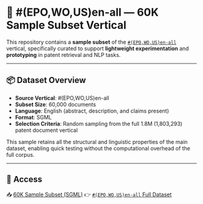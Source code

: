 # 📘 #(EPO,WO,US)en-all — 60K Sample Subset Vertical

This repository contains a **sample subset** of the [`#(EPO,WO,US)en-all`](https://github.com/cs1msa/WPIplus/tree/main/Collection%20Verticals%20(subsets)/%23(EPO%2CWO%2CUS)en-all%20-%20Created%20for%20Priot-Art%20Search%20Tasks) vertical, specifically curated to support **lightweight experimentation** and **prototyping** in patent retrieval and NLP tasks.

---

## 📦 Dataset Overview

- **Source Vertical**: #(EPO,WO,US)en-all  
- **Subset Size**: 60,000 documents  
- **Language**: English (abstract, description, and claims present)  
- **Format**: SGML  
- **Selection Criteria**: Random sampling from the full 1.8M (1,803,293) patent document vertical  

This sample retains all the structural and linguistic properties of the main dataset, enabling quick testing without the computational overhead of the full corpus.

---

## 🔗 Access

📥 [60K Sample Subset (SGML)](https://drive.google.com/file/d/1DhKnQdwugwJorjokZjzlU8B2A4XsiF-Y/view?usp=sharing)
👉 [`#(EPO,WO,US)en-all` Full Dataset](https://github.com/cs1msa/WPIplus/tree/main/Collection%20Verticals%20(subsets)/%23(EPO%2CWO%2CUS)en-all)
